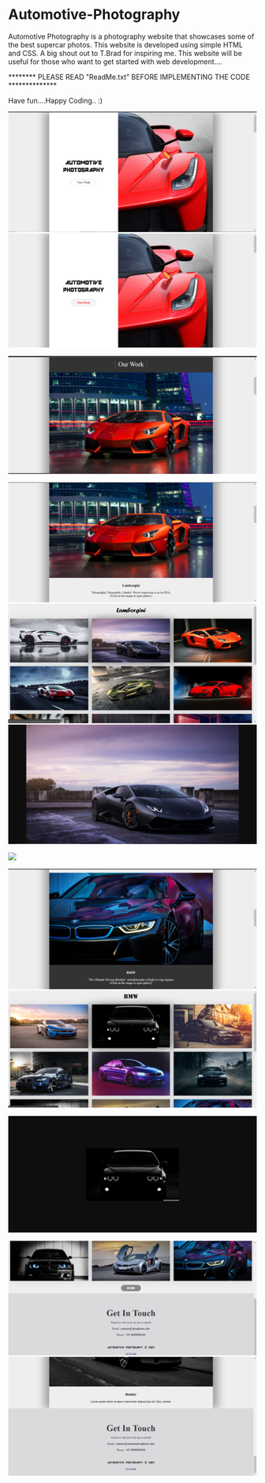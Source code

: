 # Automotive-Photography
Automotive Photography is a photography website that showcases some of the best supercar photos.
This website is developed using simple HTML and CSS.
A big shout out to T.Brad for inspiring me.
This website will be useful for those who want to get started with web development....

********    PLEASE READ "ReadMe.txt" BEFORE IMPLEMENTING THE CODE   **************

Have fun....Happy Coding.. :)

![](Screenshots/H1.png)
![](Screenshots/H2.png)

![](Screenshots/H3.png)

![](Screenshots/H4.png)
![](Screenshots/L1.png)
![](Screenshots/L2.png)

![](Screenshots/L3s.png)

![](Screenshots/H5.png)
![](Screenshots/W1.png)

![](Screenshots/W2.png)

![](Screenshots/W3.png)
![](Screenshots/H6.png)



